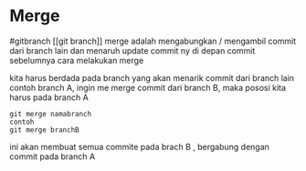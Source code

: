 # Merge
#gitbranch  [[git branch]]
merge adalah mengabungkan / mengambil commit dari branch lain dan menaruh update commit ny di depan commit sebelumnya
cara melakukan merge

kita harus berdada pada branch yang akan menarik commit dari branch lain
contoh branch A, ingin me merge commit dari branch B, maka pososi kita harus pada branch A

```git 
git merge namabranch
contoh
git merge branchB
```
ini akan membuat semua commite pada brach B , bergabung dengan commit pada branch A